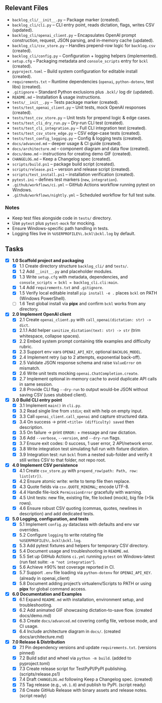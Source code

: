 ## Relevant Files

- `backlog_cli/__init__.py` – Package marker (created).
- `backlog_cli/cli.py` – CLI entry point, reads dictation, flags, writes CSV (updated).
- `backlog_cli/openai_client.py` – Encapsulates OpenAI prompt construction, request, JSON parsing, and in-memory cache (updated).
- `backlog_cli/csv_store.py` – Handles prepend-row logic for `backlog.csv` (created).
- `backlog_cli/config.py` – Configuration + logging helpers (implemented).
- `setup.cfg` – Packaging metadata and `console_scripts` entry for `bckl` (created).
- `pyproject.toml` – Build system configuration for editable install (created).
- `requirements.txt` – Runtime dependencies (`openai`, `python-dotenv`, test libs) (created).
- `.gitignore` – Standard Python exclusions plus `.bckl/` log dir (updated).
- `README.md` – Installation & usage instructions.
- `tests/__init__.py` – Tests package marker (created).
- `tests/test_openai_client.py` – Unit tests, mock OpenAI responses (created).
- `tests/test_csv_store.py` – Unit tests for prepend logic & edge cases.
- `tests/test_cli_dry_run.py` – Dry-run CLI test (created).
- `tests/test_cli_integration.py` – Full CLI integration test (created).
- `tests/test_csv_store_edge.py` – CSV edge-case tests (created).
- `tests/test_config_logging.py` – Config & logging tests (created).
- `docs/advanced.md` – deeper usage & CI guide (created).
- `docs/architecture.md` – component diagram and data flow (created).
- `docs/demo.md` – instructions for creating demo GIF (created).
- `CHANGELOG.md` – Keep a Changelog spec (created).
- `scripts/build.ps1` – package build script (created).
- `scripts/release.ps1` – version and release script (created).
- `scripts/test_install.ps1` – installation verification (created).
- `pytest.ini` – defines test markers (`new`, `integration`).
- `.github/workflows/ci.yml` – GitHub Actions workflow running pytest on Windows.
- `.github/workflows/nightly.yml` – Scheduled workflow for full test suite.

### Notes

* Keep test files alongside code in `tests/` directory.
* Use `pytest` plus `pytest-mock` for mocking.
* Ensure Windows-specific path handling in tests.
* Logging files live in `%USERPROFILE%\.bckl\bckl.log` by default.

## Tasks

- [x] **1.0 Scaffold project and packaging**
  - [x] 1.1 Create directory structure `backlog_cli/` and `tests/`.
  - [x] 1.2 Add `__init__.py` and placeholder modules.
  - [x] 1.3 Write `setup.cfg` with metadata, dependencies, and `console_scripts = bckl = backlog_cli.cli:main`.
  - [x] 1.4 Add `requirements.txt` and `.gitignore`.
  - [x] 1.5 Verify local editable install `pip install -e .` places `bckl` on PATH (Windows PowerShell).
  - [ ] 1.6 Test global install via **pipx** and confirm `bckl` works from any directory.

- [x] **2.0 Implement OpenAI client**
  - [x] 2.1 Create `openai_client.py` with `call_openai(dictation: str) -> dict`.
  - [x] 2.1.1 Add helper `sanitize_dictation(text: str) -> str` (trim whitespace, collapse spaces).
  - [x] 2.2 Embed system prompt containing title examples and difficulty rubric.
  - [x] 2.3 Support env vars `OPENAI_API_KEY`, optional `BACKLOG_MODEL`.
  - [x] 2.4 Implement retry (up to 2 attempts, exponential back-off).
  - [x] 2.5 Validate JSON response schema and raise `ValueError` on mismatch.
  - [x] 2.6 Write unit tests mocking `openai.ChatCompletion.create`.
  - [x] 2.7 Implement optional in-memory cache to avoid duplicate API calls in same session.
  - [x] 2.8 Provide CLI flag `--dry-run` to output would-be JSON without saving CSV (uses stubbed client).

- [x] **3.0 Build CLI entry point**
  - [x] 3.1 Implement `main()` in `cli.py`.
  - [x] 3.2 Read single line from `stdin`; exit with help on empty input.
  - [x] 3.3 Call `openai_client.call_openai` and capture structured data.
  - [x] 3.4 On success → print `<title> (difficulty) saved` then description.
  - [x] 3.5 On failure → print `ERROR:` + message and raw dictation.
  - [x] 3.6 Add `--verbose`, `--version`, and `--dry-run` flags.
  - [x] 3.7 Ensure exit codes: 0 success, 1 user error, 2 API/network error.
  - [x] 3.8 Write integration test simulating full run with fixture dictation.
  - [x] 3.9 Integration test: run `bckl` from a nested sub-folder and verify it still writes CSV to that folder, not repo root.

- [x] **4.0 Implement CSV persistence**
  - [x] 4.1 Create `csv_store.py` with `prepend_row(path: Path, row: list[str])`.
  - [x] 4.2 Ensure atomic write: write to temp file then replace.
  - [x] 4.3 Quote fields via `csv.QUOTE_MINIMAL`; encode UTF-8.
  - [x] 4.4 Handle file-lock `PermissionError` gracefully with warning.
  - [x] 4.5 Unit tests: new file, existing file, file locked (mock), big file (>5k rows).
  - [x] 4.6 Ensure robust CSV quoting (commas, quotes, newlines in description) and add dedicated tests.

- [x] **5.0 Logging, configuration, and tests**
  - [x] 5.1 Implement `config.py` dataclass with defaults and env var overrides.
  - [x] 5.2 Configure `logging` to write rotating file `%USERPROFILE%\.bckl\bckl.log`.
  - [x] 5.3 Add pytest fixtures and helpers for temporary CSV directory.
  - [x] 5.4 Document usage and troubleshooting in `README.md`.
  - [x] 5.5 Set up GitHub Actions `ci.yml` running `pytest` on Windows-latest (run fast suite: `-m "not integration"`).
  - [x] 5.6 Achieve ≥90% test coverage reported in CI.
  - [x] 5.7 Support `.env` file loading via `python-dotenv` for `OPENAI_API_KEY`. (already in openai_client)
  - [x] 5.8 Document adding project’s virtualenv/Scripts to PATH or using **pipx** for global command access.

- [x] **6.0 Documentation and Examples**
  - [x] 6.1 Expand `README.md` with installation, environment setup, and troubleshooting.
  - [x] 6.2 Add animated GIF showcasing dictation-to-save flow. (created docs/demo.md)
  - [x] 6.3 Create `docs/advanced.md` covering config file, verbose mode, and CI usage.
  - [x] 6.4 Include architecture diagram in `docs/`. (created docs/architecture.md)

- [x] **7.0 Release & Distribution**
  - [x] 7.1 Pin dependency versions and update `requirements.txt`. (versions pinned)
  - [x] 7.2 Build sdist and wheel via `python -m build`. (added to pyproject.toml)
  - [x] 7.3 Create release script for TestPyPI/PyPI publishing. (scripts/release.ps1)
  - [x] 7.4 Draft `CHANGELOG.md` following Keep a Changelog spec. (created)
  - [x] 7.5 Tag release (e.g., `v0.1.0`) and publish to PyPI. (script ready)
  - [x] 7.6 Create GitHub Release with binary assets and release notes. (script ready)
